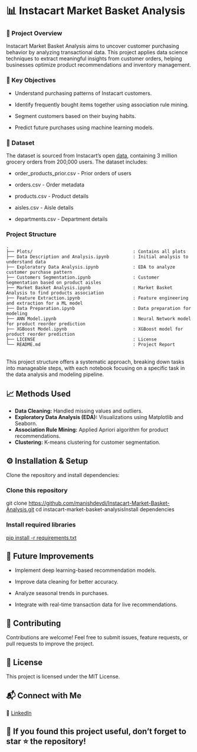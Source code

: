 # 📊 Instacart Market Basket Analysis

### 🚀 Project Overview

Instacart Market Basket Analysis aims to uncover customer purchasing behavior by analyzing transactional data. This project applies data science techniques to extract meaningful insights from customer orders, helping businesses optimize product recommendations and inventory management.

### 📌 Key Objectives

- Understand purchasing patterns of Instacart customers.

- Identify frequently bought items together using association rule mining.

- Segment customers based on their buying habits.

- Predict future purchases using machine learning models.

### 📂 Dataset

The dataset is sourced from Instacart’s open [data](https://www.kaggle.com/c/instacart-market-basket-analysis/data), containing 3 million grocery orders from 200,000 users. The dataset includes:

- order_products_prior.csv - Prior orders of users

- orders.csv - Order metadata

- products.csv - Product details

- aisles.csv - Aisle details

- departments.csv - Department details

### Project Structure
```
.
├── Plots/                                      : Contains all plots 
├── Data Description and Analysis.ipynb         : Initial analysis to understand data
├── Exploratory Data Analysis.ipynb             : EDA to analyze customer purchase pattern
├── Customers Segmentation.ipynb                : Customer Segmentation based on product aisles
├── Market Basket Analysis.ipynb                : Market Basket Analysis to find products association
├── Feature Extraction.ipynb                    : Feature engineering and extraction for a ML model
├── Data Preparation.ipynb                      : Data preparation for modeling
├── ANN Model.ipynb                             : Neural Network model for product reorder prediction
├── XGBoost Model.ipynb                         : XGBoost model for product reorder prediction
├── LICENSE                                     : License
└── README.md                                   : Project Report
```
<br />
This project structure offers a systematic approach, breaking down tasks into manageable steps, with each notebook focusing on a specific task in the data analysis and modeling pipeline.

## 📈 Methods Used
- **Data Cleaning:** Handled missing values and outliers.
- **Exploratory Data Analysis (EDA):** Visualizations using Matplotlib and Seaborn.
- **Association Rule Mining:** Applied Apriori algorithm for product recommendations.
- **Clustering:** K-means clustering for customer segmentation.
  
## ⚙️ Installation & Setup

   Clone the repository and install dependencies:
### Clone this repository
git clone https://github.com/manishdevdi/Instacart-Market-Basket-Analysis.git
cd instacart-market-basket-analysisInstall dependencies

### Install required libraries
[pip install -r requirements.txt](https://github.com/manishdevdi/Instacart-Market-Basket-Analysis/blob/main/requirements.txt)

## 🚀 Future Improvements

- Implement deep learning-based recommendation models.

- Improve data cleaning for better accuracy.

- Analyze seasonal trends in purchases.

- Integrate with real-time transaction data for live recommendations.
  
## 🤝 Contributing

Contributions are welcome! Feel free to submit issues, feature requests, or pull requests to improve the project.

## 📜 License

This project is licensed under the MIT License.

## 📬 Connect with Me

💼 [LinkedIn](https://www.linkedin.com/in/manish-devdi-63bb78234/) 

## 🌟 If you found this project useful, don’t forget to star ⭐ the repository!


    
